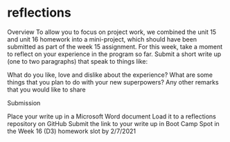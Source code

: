 # reflections

Overview
To allow you to focus on project work, we combined the unit 15 and unit 16 homework into a mini-project, which should have been submitted as part of the week 15 assignment.
For this week, take a moment to reflect on your experience in the program so far.
Submit a short write up (one to two paragraphs) that speak to things like:

What do you like, love and dislike about the experience?
What are some things that you plan to do with your new superpowers?
Any other remarks that you would like to share


Submission

Place your write up in a Microsoft Word document
Load it to a reflections repository on GitHub
Submit the link to your write up in Boot Camp Spot in the Week 16 (D3) homework slot by 2/7/2021
